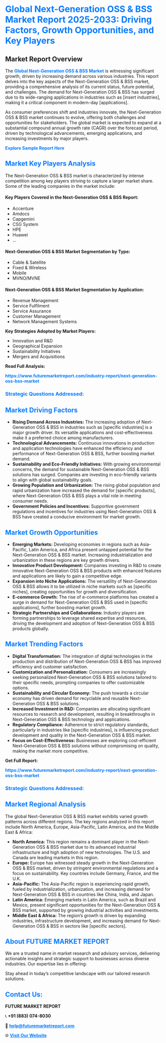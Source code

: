 <h1 style="color: #007BFF;">Global Next-Generation OSS & BSS Market Report 2025-2033: Driving Factors, Growth Opportunities, and Key Players</h1>

<section id="overview">
<h2>Market Report Overview</h2>
<p>The <a href="https://www.futuremarketreport.com/industry-report/next-generation-oss-bss-market" style="color: #007BFF; text-decoration: none;"><strong>Global Next-Generation OSS & BSS Market</strong></a> is witnessing significant growth, driven by increasing demand across various industries. This report delves into the key aspects of the Next-Generation OSS & BSS market, providing a comprehensive analysis of its current status, future potential, and challenges. The demand for Next-Generation OSS & BSS has surged due to its wide-ranging applications in industries such as [insert industries], making it a critical component in modern-day [applications].</p>
<p>As consumer preferences shift and industries innovate, the Next-Generation OSS & BSS market continues to evolve, offering both challenges and opportunities for stakeholders. The global market is expected to expand at a substantial compound annual growth rate (CAGR) over the forecast period, driven by technological advancements, emerging applications, and increasing investments by major players.</p>
</section>

<section id="overview">
<p><a href="https://www.futuremarketreport.com/request-sample/reportId=99284" style="color: #007BFF; text-decoration: none;"><strong>Explore Sample Report Here</strong></a></p>
</section>

<section id="key-players">
<h2 style="color: #007BFF;">Market Key Players Analysis</h2>
<p>The Next-Generation OSS & BSS market is characterized by intense competition among key players striving to capture a larger market share. Some of the leading companies in the market include:</p>
<h4>Key Players Covered in the Next-Generation OSS & BSS Report:</h4>
<ul><li>Accenture</li><li>Amdocs</li><li>Capgemini</li><li>CSG System</li><li>HPE</li><li>Huawei</li><li>...</li></ul>
<h4>Next-Generation OSS & BSS Market Segmentation by Type:</h4>
<ul><li>Cable &amp; Satellite</li><li>Fixed &amp; Wireless</li><li>Mobile</li><li>MVNO/MVNE</li></ul>

<h4>Next-Generation OSS & BSS Market Segmentation by Application:</h4>
<ul><li>Revenue Management</li><li>Service Fulfilment</li><li>Service Assurance</li><li>Customer Management</li><li>Network Management Systems</li></ul>
<p><strong>Key Strategies Adopted by Market Players:</strong></p>
<ul>
<li>Innovation and R&D</li>
<li>Geographical Expansion</li>
<li>Sustainability Initiatives</li>
<li>Mergers and Acquisitions</li>
</ul>
</section>

<section>
<p><strong>Read Full Analysis: </strong></p><a href="https://www.futuremarketreport.com/industry-report/next-generation-oss-bss-market" style="color: #007BFF; text-decoration: none;"><strong>https://www.futuremarketreport.com/industry-report/next-generation-oss-bss-market</strong></a>
<h3 style="color: #007BFF;">Strategic Questions Addressed:</h3>
</section>

<section id="driving-factors">
<h2 style="color: #007BFF;">Market Driving Factors</h2>
<ul>
<li><strong>Rising Demand Across Industries:</strong> The increasing adoption of Next-Generation OSS & BSS in industries such as [specific industries] is a major growth driver. Its versatile applications and cost-effectiveness make it a preferred choice among manufacturers.</li>
<li><strong>Technological Advancements:</strong> Continuous innovations in production and application technologies have enhanced the efficiency and performance of Next-Generation OSS & BSS, further boosting market demand.</li>
<li><strong>Sustainability and Eco-Friendly Initiatives:</strong> With growing environmental concerns, the demand for sustainable Next-Generation OSS & BSS solutions has surged. Companies are investing in eco-friendly variants to align with global sustainability goals.</li>
<li><strong>Growing Population and Urbanization:</strong> The rising global population and rapid urbanization have increased the demand for [specific products], where Next-Generation OSS & BSS plays a vital role in meeting consumer needs.</li>
<li><strong>Government Policies and Incentives:</strong> Supportive government regulations and incentives for industries using Next-Generation OSS & BSS have created a conducive environment for market growth.</li>
</ul>
</section>

<section id="growth-opportunities">
<h2 style="color: #007BFF;">Market Growth Opportunities</h2>
<ul>
<li><strong>Emerging Markets:</strong> Developing economies in regions such as Asia-Pacific, Latin America, and Africa present untapped potential for the Next-Generation OSS & BSS market. Increasing industrialization and urbanization in these regions are key growth drivers.</li>
<li><strong>Innovative Product Development:</strong> Companies investing in R&D to create innovative Next-Generation OSS & BSS products with enhanced features and applications are likely to gain a competitive edge.</li>
<li><strong>Expansion into Niche Applications:</strong> The versatility of Next-Generation OSS & BSS allows it to be utilized in niche markets such as [specific niches], creating opportunities for growth and diversification.</li>
<li><strong>E-commerce Growth:</strong> The rise of e-commerce platforms has created a surge in demand for Next-Generation OSS & BSS used in [specific applications], further boosting market growth.</li>
<li><strong>Strategic Partnerships and Collaborations:</strong> Industry players are forming partnerships to leverage shared expertise and resources, driving the development and adoption of Next-Generation OSS & BSS products globally.</li>
</ul>
</section>

<section id="trending-factors">
<h2 style="color: #007BFF;">Market Trending Factors</h2>
<ul>
<li><strong>Digital Transformation:</strong> The integration of digital technologies in the production and distribution of Next-Generation OSS & BSS has improved efficiency and customer satisfaction.</li>
<li><strong>Customization and Personalization:</strong> Consumers are increasingly seeking personalized Next-Generation OSS & BSS solutions tailored to their specific needs, prompting companies to offer customizable options.</li>
<li><strong>Sustainability and Circular Economy:</strong> The push towards a circular economy has driven demand for recyclable and reusable Next-Generation OSS & BSS solutions.</li>
<li><strong>Increased Investment in R&D:</strong> Companies are allocating significant resources to research and development, resulting in breakthroughs in Next-Generation OSS & BSS technology and applications.</li>
<li><strong>Regulatory Compliance:</strong> Adherence to strict regulatory standards, particularly in industries like [specific industries], is influencing product development and quality in the Next-Generation OSS & BSS market.</li>
<li><strong>Focus on Cost-Effectiveness:</strong> Businesses are exploring cost-efficient Next-Generation OSS & BSS solutions without compromising on quality, making the market more competitive.</li>
</ul>
</section>

<section>
<p><strong>Get Full Report: </strong></p><a href="https://www.futuremarketreport.com/industry-report/next-generation-oss-bss-market" style="color: #007BFF; text-decoration: none;"><strong>https://www.futuremarketreport.com/industry-report/next-generation-oss-bss-market</strong></a>
<h3 style="color: #007BFF;">Strategic Questions Addressed:</h3>
</section>


<section id="regional-analysis">
<h2 style="color: #007BFF;">Market Regional Analysis</h2>
<p>The global Next-Generation OSS & BSS market exhibits varied growth patterns across different regions. The key regions analyzed in this report include North America, Europe, Asia-Pacific, Latin America, and the Middle East & Africa:</p>
<ul>
<li><strong>North America:</strong> This region remains a dominant player in the Next-Generation OSS & BSS market due to its advanced industrial infrastructure and high adoption of new technologies. The U.S. and Canada are leading markets in this region.</li>
<li><strong>Europe:</strong> Europe has witnessed steady growth in the Next-Generation OSS & BSS market, driven by stringent environmental regulations and a focus on sustainability. Key countries include Germany, France, and the U.K.</li>
<li><strong>Asia-Pacific:</strong> The Asia-Pacific region is experiencing rapid growth, fueled by industrialization, urbanization, and increasing demand for Next-Generation OSS & BSS in countries like China, India, and Japan.</li>
<li><strong>Latin America:</strong> Emerging markets in Latin America, such as Brazil and Mexico, present significant opportunities for the Next-Generation OSS & BSS market, supported by growing industrial activities and investments.</li>
<li><strong>Middle East & Africa:</strong> The region’s growth is driven by expanding industries, infrastructure development, and increasing demand for Next-Generation OSS & BSS in sectors like [specific sectors].</li>
</ul>
</section>

<footer>
<h2 style="color: #007BFF;">About FUTURE MARKET REPORT</h2>
<p>We are a trusted name in market research and advisory services, delivering actionable insights and strategic support to businesses across diverse industries. Our expertise lies in offering:</p>

<p>Stay ahead in today’s competitive landscape with our tailored research solutions.</p>

<h2 style="color: #007BFF;">Contact Us:</h2>
<p><strong>FUTURE MARKET REPORT</strong></p>
<p>📞 <strong>+91 (883) 074-8030</strong></p>
<p>📧 <strong><a href="mailto:help@futuremarketreport.com" style="color: #007BFF;">help@futuremarketreport.com</a></strong></p>
<p>🌐 <strong><a href="https://www.futuremarketreport.com/" style="color: #007BFF;">Visit Our Website</a></strong></p>
</footer>